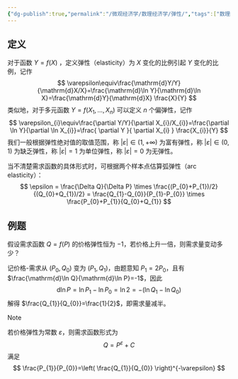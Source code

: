 ```yaml
---
{"dg-publish":true,"permalink":"/微观经济学/数理经济学/弹性/","tags":["数理经济学"]}
---
```



## 定义

对于函数 $Y=f(X)$ ，定义弹性（elasticity）为 $X$ 变化的比例引起 $Y$ 变化的比例，记作
$$
\varepsilon\equiv\frac{\mathrm{d}Y/Y}{\mathrm{d}X/X}=\frac{\mathrm{d}\ln Y}{\mathrm{d}\ln X}=\frac{\mathrm{d}Y}{\mathrm{d}X} \frac{X}{Y}
$$
类似地，对于多元函数 $Y=f(X_{1},\dots,X_{n})$ 可以定义 $n$ 个偏弹性，记作
$$
\varepsilon_{i}\equiv\frac{\partial Y/Y}{\partial X_{i}/X_{i}}=\frac{\partial \ln Y}{\partial \ln X_{i}}=\frac{ \partial Y }{ \partial X_{i} } \frac{X_{i}}{Y}
$$
我们一般根据弹性绝对值的取值范围，称 $\left| \varepsilon \right|\in(1,+\infty)$ 为富有弹性，称 $\left| \varepsilon \right|\in (0,1)$ 为缺乏弹性，称 $\left| \varepsilon \right|=1$ 为单位弹性，称 $\left| \varepsilon \right|=0$ 为无弹性。

当不清楚需求函数的具体形式时，可根据两个样本点估算弧弹性（arc elasticity）：
$$
\epsilon = \frac{\Delta Q}{\Delta P} \times \frac{(P_{0}+P_{1})/2}{(Q_{0}+Q_{1})/2} = \frac{Q_{1}-Q_{0}}{P_{1}-P_{0}} \times \frac{P_{0}+P_{1}}{Q_{0}+Q_{1}}
$$
## 例题
假设需求函数 $Q=f(P)$ 的价格弹性恒为 $-1$，若价格上升一倍，则需求量变动多少？

记价格-需求从 $(P_{0},Q_{0})$ 变为 $(P_{1},Q_{1})$，由题意知 $P_{1}=2P_{0}$，且有 $\frac{\mathrm{d}\ln Q}{\mathrm{d}\ln P}=-1$，因此
$$
\mathrm{d}\ln P=\ln P_{1}-\ln P_{0}=\ln2=-(\ln Q_{1}-\ln Q_{0})
$$
解得 $\frac{Q_{1}}{Q_{0}}=\frac{1}{2}$，即需求量减半。


> [!NOTE]
> 若价格弹性为常数 $\varepsilon$，则需求函数形式为
> $$
> Q=P^{\varepsilon}+C
> $$
> 满足
> $$
> \frac{P_{1}}{P_{0}}=\left( \frac{Q_{1}}{Q_{0}} \right)^{-\varepsilon}
> $$






